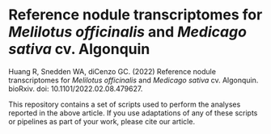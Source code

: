 # Reference nodule transcriptomes for *Melilotus officinalis* and *Medicago sativa* cv. Algonquin

Huang R, Snedden WA, diCenzo GC. (2022) Reference nodule transcriptomes for *Melilotus officinalis* and *Medicago sativa* cv. Algonquin. bioRxiv. doi: 10.1101/2022.02.08.479627.

This repository contains a set of scripts used to perform the analyses reported in the above article. If you use adaptations of any of these scripts or pipelines as part of your work, please cite our article.

